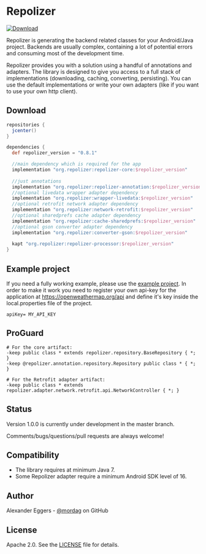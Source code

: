 Repolizer
=====
[![Download](https://api.bintray.com/packages/mordag/android/repolizer-core/images/download.svg) ](https://bintray.com/mordag/android/repolizer-core/_latestVersion)

Repolizer is generating the backend related classes for your Android/Java project. Backends are usually complex, containing a lot of potential errors and consuming most of the development time.

Repolizer provides you with a solution using a handful of annotations and adapters. The library is designed to give you access to a full stack of implementations (downloading, caching, converting, persisting). You can use the default implementations or write your own adapters (like if you want to use your own http client).

Download
--------
```gradle
repositories {
  jcenter()
}

dependencies {
  def repolizer_version = "0.8.1"

  //main dependency which is required for the app
  implementation "org.repolizer:repolizer-core:$repolizer_version"
  
  //just annotations
  implementation "org.repolizer:repolizer-annotation:$repolizer_version"
  //optional livedata wrapper adapter dependency
  implementation "org.repolizer:wrapper-livedata:$repolizer_version"
  //optional retrofit network adapter dependency
  implementation "org.repolizer:network-retrofit:$repolizer_version"
  //optional sharedprefs cache adapter dependency
  implementation "org.repolizer:cache-sharedprefs:$repolizer_version"
  //optional gson converter adapter dependency
  implementation "org.repolizer:converter-gson:$repolizer_version"
  
  kapt "org.repolizer:repolizer-processor:$repolizer_version"
}
```

Example project
-------------------

If you need a fully working example, please use the [example project][3]. In order to make it work you need to register your own api-key for the application at https://openweathermap.org/api and define it's key inside the local.properties file of the project.

```
apiKey= MY_API_KEY
```

ProGuard
------
```
# For the core artifact:
-keep public class * extends repolizer.repository.BaseRepository { *; }
-keep @repolizer.annotation.repository.Repository public class * { *; }

# For the Retrofit adapter artifact:
-keep public class * extends repolizer.adapter.network.retrofit.api.NetworkController { *; }
```

Status
------
Version 1.0.0 is currently under development in the master branch.

Comments/bugs/questions/pull requests are always welcome!

Compatibility
-------------

 * The library requires at minimum Java 7.
 * Some Repolizer adapter require a minimum Android SDK level of 16.

Author
------
Alexander Eggers - [@mordag][2] on GitHub

License
-------
Apache 2.0. See the [LICENSE][1] file for details.


[1]: https://github.com/Mordag/repolizer/blob/master/LICENSE
[2]: https://github.com/Mordag
[3]: https://github.com/Mordag/repolizer/tree/master/repolizer/example
[4]: https://github.com/Mordag/repolizer/wiki
